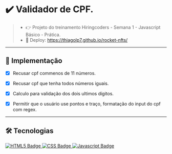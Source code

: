  # ✔️ Validador de CPF.
> - 👉 Projeto do treinamento Hiringcoders - Semana 1 - Javascript Básico - Prática.
> - 🔗 Deploy: https://thiagolp7.github.io/rocket-nfts/ 



---
## 📌 Implementação

- [x] Recusar cpf commenos de 11 números.
- [x] Recusar cpf que tenha todos números iguais.
- [x] Calculo para validação dos dois ultimos dígitos.
- [x] Permitir que o usuário use pontos e traço, formatação do input do cpf com regex.


--- 
## :hammer_and_wrench: Tecnologias

<div align="left">
  <a href="https://developer.mozilla.org/en-US/docs/Glossary/HTML5" target="_blank">
    <img src="https://img.shields.io/badge/html5-%23E34F26.svg?style=for-the-badge&logo=html5&logoColor=white" alt="HTML5 Badge"/>
  </a>
  <a href="https://developer.mozilla.org/en-US/docs/Web/CSS" target="_blank">
    <img src="https://img.shields.io/badge/css3-%231572B6.svg?style=for-the-badge&logo=css3&logoColor=white" alt="CSS Badge"/>
  </a>
  <a href="https://developer.mozilla.org/en-US/docs/Web/JavaScript" target="_blank">
    <img src="https://img.shields.io/badge/javascript-%23323330.svg?style=for-the-badge&logo=javascript&logoColor=%23F7DF1E" alt="Javascript Badge"/>
  </a>
</div>
